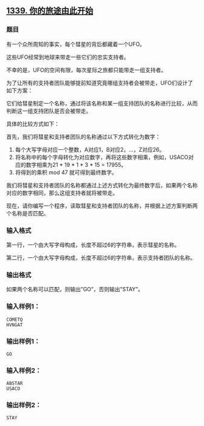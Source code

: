 ## [1339. 你的旅途由此开始](https://www.acwing.com/problem/content/1341/)

### 题目

有一个众所周知的事实，每个彗星的背后都藏着一个UFO。

这些UFO经常到地球来带走一些它们的忠实支持者。

不幸的是，UFO的空间有限，每次星际之旅都只能带走一组支持者。

为了让所有的支持者团队能够提前知道究竟哪组支持者会被带走，UFO们设计了如下方案：

它们给彗星制定一个名称，通过将该名称和某一组支持团队的名称进行比较，从而判断这一组支持团队是否会被带走。

具体的比较方式如下：

首先，我们将彗星和支持者团队的名称通过以下方式转化为数字：

1. 每个大写字母对应一个整数，A对应1，B对应2，…，Z对应26。
2. 将名称中的每个字母转化为对应数字，再将这些数字相乘，例如，USACO对应的数字相乘为21 * 19 * 1 * 3 * 15 = 17955。
3. 将得到的乘积 mod 47 就可得到最终数字。

我们将彗星和支持者团队的名称都通过上述方式转化为最终数字后，如果两个名称对应的数字相同，那么这组支持者就将被带走。

现在，请你编写一个程序，读取彗星和支持者团队的名称，并根据上述方案判断两个名称是否匹配。

### 输入格式

第一行，一个由大写字母构成，长度不超过6的字符串，表示彗星的名称。

第二行，一个由大写字母构成，长度不超过6的字符串，表示支持者团队的名称。

### 输出格式

如果两个名称可以匹配，则输出”GO”，否则输出”STAY”。

### 输入样例1：

```
COMETQ
HVNGAT
```

### 输出样例1：

```
GO
```

### 输入样例2：

```
ABSTAR
USACO
```

### 输出样例2：

```
STAY
```
